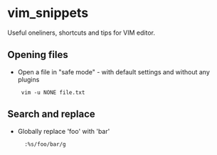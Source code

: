 # vim_snippets
Useful oneliners, shortcuts and tips for VIM editor.

## Opening files


*  Open a file in "safe mode" - with default settings and without any plugins


        vim -u NONE file.txt

## Search and replace


* Globally replace 'foo' with 'bar'


        :%s/foo/bar/g
